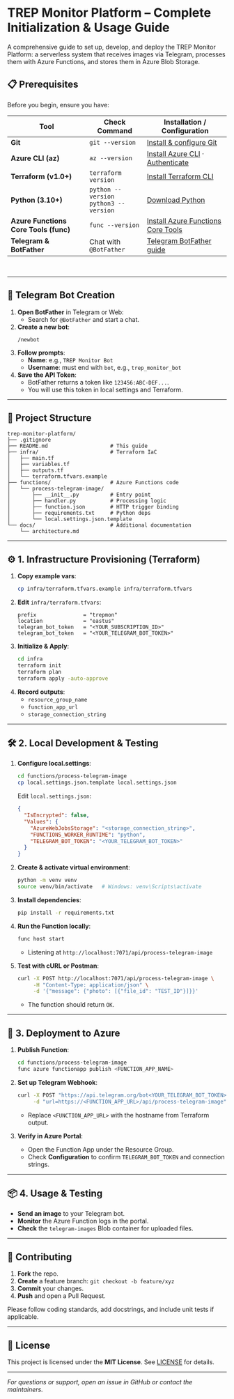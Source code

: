 # TREP Monitor Platform – Complete Initialization & Usage Guide

A comprehensive guide to set up, develop, and deploy the TREP Monitor Platform: a serverless system that receives images via Telegram, processes them with Azure Functions, and stores them in Azure Blob Storage. 



## 📋 Prerequisites

Before you begin, ensure you have:

| Tool                                  | Check Command                         | Installation / Configuration                                                                                  |
|---------------------------------------|---------------------------------------|---------------------------------------------------------------------------------------------------------------|
| **Git**                               | `git --version`                       | [Install & configure Git](https://git-scm.com/book/en/v2/Getting-Started-Installing-Git)                      |
| **Azure CLI (az)**                    | `az --version`                        | [Install Azure CLI](https://learn.microsoft.com/en-us/cli/azure/install-azure-cli) · [Authenticate](https://learn.microsoft.com/en-us/cli/azure/authenticate-azure-cli) |
| **Terraform (v1.0+)**                 | `terraform version`                   | [Install Terraform CLI](https://learn.hashicorp.com/tutorials/terraform/install-cli)                           |
| **Python (3.10+)**                    | `python --version`<br>`python3 --version` | [Download Python](https://www.python.org/downloads/)                                                           |
| **Azure Functions Core Tools (func)** | `func --version`                      | [Install Azure Functions Core Tools](https://learn.microsoft.com/en-us/azure/azure-functions/functions-run-local) |
| **Telegram & BotFather**              | Chat with `@BotFather`                | [Telegram BotFather guide](https://core.telegram.org/bots#botfather)                                          |

<br>

---

## 🔐 Telegram Bot Creation

1. **Open BotFather** in Telegram or Web:
   - Search for `@BotFather` and start a chat.
2. **Create a new bot**:
   ```
   /newbot
   ```
3. **Follow prompts**:
   - **Name**: e.g., `TREP Monitor Bot`
   - **Username**: must end with `bot`, e.g., `trep_monitor_bot`
4. **Save the API Token**:
   - BotFather returns a token like `123456:ABC-DEF...`.
   - You will use this token in local settings and Terraform.

---

## 📂 Project Structure

```
trep-monitor-platform/
├── .gitignore
├── README.md                    # This guide
├── infra/                       # Terraform IaC
│   ├── main.tf
│   ├── variables.tf
│   ├── outputs.tf
│   └── terraform.tfvars.example
├── functions/                   # Azure Functions code
│   └── process-telegram-image/
│       ├── __init__.py          # Entry point
│       ├── handler.py           # Processing logic
│       ├── function.json        # HTTP trigger binding
│       ├── requirements.txt     # Python deps
│       └── local.settings.json.template
└── docs/                        # Additional documentation
    └── architecture.md
```

---

## ⚙️ 1. Infrastructure Provisioning (Terraform)

1. **Copy example vars**:
   ```bash
   cp infra/terraform.tfvars.example infra/terraform.tfvars
   ```
2. **Edit** `infra/terraform.tfvars`:
   ```hcl
   prefix               = "trepmon"
   location             = "eastus"
   telegram_bot_token   = "<YOUR_SUBSCRIPTION_ID>"
   telegram_bot_token   = "<YOUR_TELEGRAM_BOT_TOKEN>"
   ```
3. **Initialize & Apply**:
   ```bash
   cd infra
   terraform init
   terraform plan
   terraform apply -auto-approve
   ```
4. **Record outputs**:
   - `resource_group_name`
   - `function_app_url`
   - `storage_connection_string`

---

## 🛠️ 2. Local Development & Testing

1. **Configure local.settings**:
   ```bash
   cd functions/process-telegram-image
   cp local.settings.json.template local.settings.json
   ```
   Edit `local.settings.json`:
   ```json
   {
     "IsEncrypted": false,
     "Values": {
       "AzureWebJobsStorage": "<storage_connection_string>",
       "FUNCTIONS_WORKER_RUNTIME": "python",
       "TELEGRAM_BOT_TOKEN": "<YOUR_TELEGRAM_BOT_TOKEN>"
     }
   }
   ```

2. **Create & activate virtual environment**:
   ```bash
   python -m venv venv
   source venv/bin/activate   # Windows: venv\Scripts\activate
   ```

3. **Install dependencies**:
   ```bash
   pip install -r requirements.txt
   ```

4. **Run the Function locally**:
   ```bash
   func host start
   ```
   - Listening at `http://localhost:7071/api/process-telegram-image`

5. **Test with cURL or Postman**:
   ```bash
   curl -X POST http://localhost:7071/api/process-telegram-image \
        -H "Content-Type: application/json" \
        -d '{"message": {"photo": [{"file_id": "TEST_ID"}]}}'
   ```
   - The function should return `OK`.

---

## 🚀 3. Deployment to Azure

1. **Publish Function**:
   ```bash
   cd functions/process-telegram-image
   func azure functionapp publish <FUNCTION_APP_NAME>
   ```
2. **Set up Telegram Webhook**:
   ```bash
   curl -X POST "https://api.telegram.org/bot<YOUR_TELEGRAM_BOT_TOKEN>/setWebhook" \
        -d "url=https://<FUNCTION_APP_URL>/api/process-telegram-image"
   ```
   - Replace `<FUNCTION_APP_URL>` with the hostname from Terraform output.

3. **Verify in Azure Portal**:
   - Open the Function App under the Resource Group.
   - Check **Configuration** to confirm `TELEGRAM_BOT_TOKEN` and connection strings.

---

## 📦 4. Usage & Testing

- **Send an image** to your Telegram bot.
- **Monitor** the Azure Function logs in the portal.
- **Check** the `telegram-images` Blob container for uploaded files.

---

## 🤝 Contributing

1. **Fork** the repo.
2. **Create** a feature branch: `git checkout -b feature/xyz`
3. **Commit** your changes.
4. **Push** and open a Pull Request.

Please follow coding standards, add docstrings, and include unit tests if applicable.

---

## 📄 License

This project is licensed under the **MIT License**. See [LICENSE](./LICENSE) for details.

---

_For questions or support, open an issue in GitHub or contact the maintainers._

